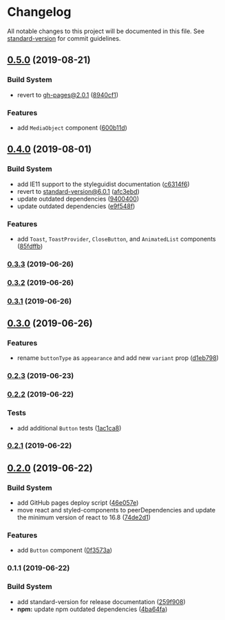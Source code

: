 # Changelog

All notable changes to this project will be documented in this file. See [standard-version](https://github.com/conventional-changelog/standard-version) for commit guidelines.

## [0.5.0](https://github.com/zillow/drywall/compare/v0.4.0...v0.5.0) (2019-08-21)


### Build System

* revert to gh-pages@2.0.1 ([8940cf1](https://github.com/zillow/drywall/commit/8940cf1))


### Features

* add `MediaObject` component ([600b11d](https://github.com/zillow/drywall/commit/600b11d))



## [0.4.0](https://github.com/zillow/drywall/compare/v0.3.3...v0.4.0) (2019-08-01)


### Build System

* add IE11 support to the styleguidist documentation ([c6314f6](https://github.com/zillow/drywall/commit/c6314f6))
* revert to standard-version@6.0.1 ([afc3ebd](https://github.com/zillow/drywall/commit/afc3ebd))
* update outdated dependencies ([9400400](https://github.com/zillow/drywall/commit/9400400))
* update outdated dependencies ([e9f548f](https://github.com/zillow/drywall/commit/e9f548f))


### Features

* add `Toast`, `ToastProvider`, `CloseButton`, and `AnimatedList` components ([85fdffb](https://github.com/zillow/drywall/commit/85fdffb))



### [0.3.3](https://github.com/zillow/drywall/compare/v0.3.2...v0.3.3) (2019-06-26)



### [0.3.2](https://github.com/zillow/drywall/compare/v0.3.1...v0.3.2) (2019-06-26)



### [0.3.1](https://github.com/zillow/drywall/compare/v0.3.0...v0.3.1) (2019-06-26)



## [0.3.0](https://github.com/zillow/drywall/compare/v0.2.3...v0.3.0) (2019-06-26)


### Features

* rename `buttonType` as `appearance` and add new `variant` prop ([d1eb798](https://github.com/zillow/drywall/commit/d1eb798))



### [0.2.3](https://github.com/zillow/drywall/compare/v0.2.2...v0.2.3) (2019-06-23)



### [0.2.2](https://github.com/zillow/drywall/compare/v0.2.1...v0.2.2) (2019-06-22)


### Tests

* add additional `Button` tests ([1ac1ca8](https://github.com/zillow/drywall/commit/1ac1ca8))



### [0.2.1](https://github.com/zillow/drywall/compare/v0.2.0...v0.2.1) (2019-06-22)



## [0.2.0](https://github.com/zillow/drywall/compare/v0.1.1...v0.2.0) (2019-06-22)


### Build System

* add GitHub pages deploy script ([46e057e](https://github.com/zillow/drywall/commit/46e057e))
* move react and styled-components to peerDependencies and update the minimum version of react to 16.8 ([74de2d1](https://github.com/zillow/drywall/commit/74de2d1))


### Features

* add `Button` component ([0f3573a](https://github.com/zillow/drywall/commit/0f3573a))



### 0.1.1 (2019-06-22)


### Build System

* add standard-version for release documentation ([259f908](https://github.com/zillow/drywall/commit/259f908))
* **npm:** update npm outdated dependencies ([4ba64fa](https://github.com/zillow/drywall/commit/4ba64fa))
